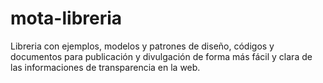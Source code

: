 # mota-libreria
Libreria con ejemplos, modelos y patrones de diseño, códigos y documentos para publicación y divulgación de forma más fácil y clara de las informaciones de transparencia en la web.

